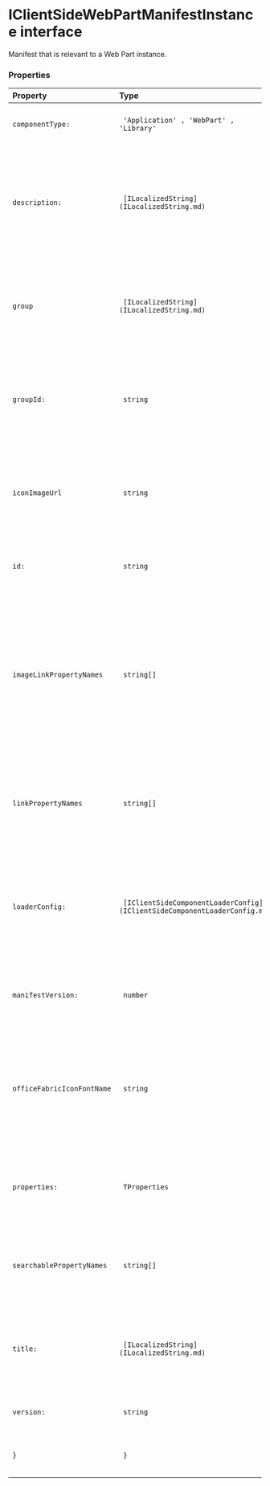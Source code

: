 # IClientSideWebPartManifestInstance<TProperties> interface

Manifest that is relevant to a Web Part instance. 




### Properties

| Property	   | Type	| Description|
|:-------------|:-------|:-----------|
|`componentType:`      |` 'Application' , 'WebPart' , 'Library'` | Definition: Type of client side component |
|`description:`      |` [ILocalizedString](ILocalizedString.md)` | Definition: Description of the web part represented as a dictionary of locale keys to description values |
|`group`      |` [ILocalizedString](ILocalizedString.md)` |   Definition: This field is used to help decide the Toolbox group for the Web Part in the authoring  experience |
|`groupId:`      |` string` |   Definition: This field is used to help decide the Toolbox group for the Web Part in the authoring  experience |
|`iconImageUrl`      |` string` | Definition: The icon for the WebPart, to be displayed in the toolbox, represented an image URL |
|`id:`      |` string` | Definition: A universally unique component id |
|`imageLinkPropertyNames`      |` string[]` | Definition: List of names of Web Part properties that are image sources and need to be link fixed up  and potentially preloaded for performance reasons |
|`linkPropertyNames`      |` string[]` | Definition: List of names of Web Part properties that are links and need to be link fixed up |
|`loaderConfig:`      |` [IClientSideComponentLoaderConfig](IClientSideComponentLoaderConfig.md)` | Definition: This portion of the configuration describes how the component is to be loaded and initialized by a  client |
|`manifestVersion:`      |` number` | Definition: Version of the component manifest schema |
|`officeFabricIconFontName`      |` string` | Definition: The icon for the Web Part, to be displayed in the toolbox, represented as a character name in the  Office 365 icon font file |
|`properties:`      |` TProperties` | Definition: every Web Part is expected to have some custom properties |
|`searchablePropertyNames`      |` string[]` | Definition: List of names of Web Part properties that need to be indexed for search |
|`title:`      |` [ILocalizedString](ILocalizedString.md)` | Definition: Title of the web part represented as a single a dictionary of locale keys to title values |
|`version:`      |` string` | Definition: Client side component version |
|`}`      |` }` | Definition: Client side component version |




